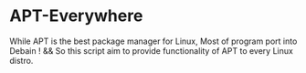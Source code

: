 # APT-Everywhere
While APT is the best package manager for Linux, Most of program port into Debain ! &amp;&amp; So this script aim to provide functionality of APT to every Linux distro.
